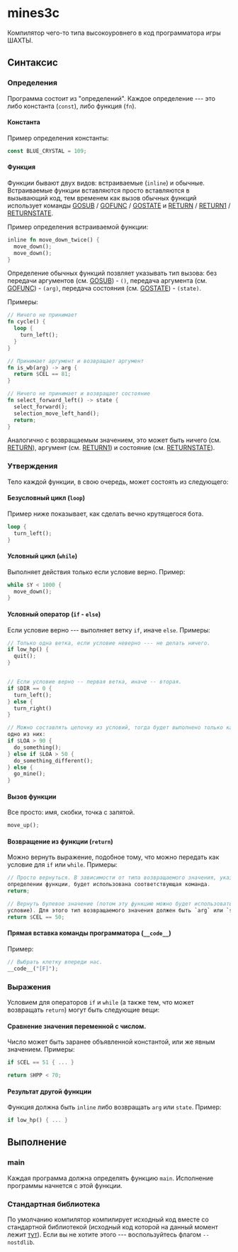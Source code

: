 # mines3c
Компилятор чего-то типа высокоуровнего в код программатора игры ШАХТЫ.

## Синтаксис

### Определения
Программа состоит из "определений". Каждое определение --- это либо константа (`const`),
либо функция (`fn`).

#### Константа
Пример определения константы:

```rust
const BLUE_CRYSTAL = 109;
```

#### Функция
Функции бывают двух видов: встраиваемые (`inline`) и обычные. Встраиваемые функции
вставляются просто вставляются в вызывающий код, тем временем как вызов обычных функций
использует команды [GOSUB][wiki_ref] / [GOFUNC][wiki_ref] / [GOSTATE][wiki_ref]
и [RETURN][wiki_ref] / [RETURN1][wiki_ref] / [RETURNSTATE][wiki_ref].

Пример определения встраиваемой функции:

```rust
inline fn move_down_twice() {
  move_down();
  move_down();
}
```

Определение обычных функций позвляет указывать тип вызова: без передачи
аргументов (см. [GOSUB][wiki_ref]) - `()`, передача аргумента (см.
[GOFUNC][wiki_ref]) - `(arg)`, передача состояния (см. [GOSTATE][wiki_ref]) - `(state)`.

Примеры:
```rust
// Ничего не принимает
fn cycle() {
  loop {
    turn_left();
  }
}

// Принимает аргумент и возвращает аргумент
fn is_wb(arg) -> arg {
  return $CEL == 81;
}

// Ничего не принимает и возвращает состояние
fn select_forward_left() -> state {
  select_forward();
  selection_move_left_hand();
  return;
}
```

Аналогично с возвращаемым значением, это может быть ничего (см.
[RETURN][wiki_ref]), аргумент (см. [RETURN1][wiki_ref]) и состояние (см.
[RETURNSTATE][wiki_ref]).

[wiki_ref]: https://minesgame.ru/wiki/doku.php?id=программатор

### Утверждения
Тело каждой функции, в свою очередь, может состоять из следующего:

#### Безусловный цикл (`loop`)
Пример ниже показывает, как сделать вечно крутящегося бота.

```rust
loop {
  turn_left();
}
```

#### Условный цикл (`while`)
Выполняет действия только если условие верно. Пример:

```rust
while $Y < 1000 {
  move_down();
}
```

#### Условный оператор (`if` - `else`)
Если условие верно --- выполняет ветку `if`, иначе `else`. Примеры:

```rust
// Только одна ветка, если условие неверно --- не делать ничего.
if low_hp() {
  quit();
}


// Если условие верно -- первая ветка, иначе -- вторая.
if $DIR == 0 {
  turn_left();
} else {
  turn_right()
}

// Можно составлять цепочку из условий, тогда будет выполнено только какое-то
одно из них:
if $LOA > 90 {
  do_something();
} else if $LOA > 50 {
  do_something_different();
} else {
  go_mine();
}
```

#### Вызов функции
Все просто: имя, скобки, точка с запятой.

```rust
move_up();
```

#### Возвращение из функции (`return`)
Можно вернуть выражение, подобное тому, что можно передать как условие для `if` или `while`. Примеры:

```rust
// Просто вернуться. В зависимости от типа возвращаемого значения, указанного в
определении функции, будет использована соответствующая команда.
return;

// Вернуть булевое значение (потом эту функцию можно будет использовать как
условие). Для этого тип возвращаемого значения должен быть `arg` или `state`.
return $CEL == 50;
```
#### Прямая вставка команды программатора (`__code__`)
Пример:

```rust
// Выбрать клетку впереди нас.
__code__("[F]");
```

### Выражения
Условием для операторов `if` и `while` (а также тем, что может возвращать
`return`) могут быть следующие вещи:

#### Сравнение значения переменной с числом.
Число может быть заранее объявленной константой, или же явным значением. Примеры:

```rust
if $CEL == 51 { ... }

return $HPP < 70;
```
#### Результат другой функции
Функция должна быть `inline` либо возвращать `arg` или `state`. Пример:
```rust
if low_hp() { ... }
```

## Выполнение

### main
Каждая программа должна определять функцию `main`. Исполнение программы начнется с этой функции.

### Стандартная библиотека
По умолчанию компилятор компилирует исходный код вместе со стандартной библиотекой (исходный код
которой на данный момент лежит [тут][stdlib]). Если вы не хотите этого --- воспользуйтесь флагом `--nostdlib`.

[stdlib]: /src/std.mines3
